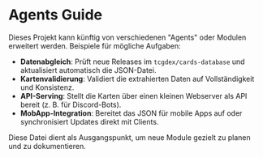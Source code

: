 # Agents Guide

Dieses Projekt kann künftig von verschiedenen "Agents" oder Modulen erweitert werden. Beispiele für mögliche Aufgaben:

- **Datenabgleich**: Prüft neue Releases im `tcgdex/cards-database` und aktualisiert automatisch die JSON-Datei.
- **Kartenvalidierung**: Validiert die extrahierten Daten auf Vollständigkeit und Konsistenz.
- **API-Serving**: Stellt die Karten über einen kleinen Webserver als API bereit (z. B. für Discord-Bots).
- **MobApp-Integration**: Bereitet das JSON für mobile Apps auf oder synchronisiert Updates direkt mit Clients.

Diese Datei dient als Ausgangspunkt, um neue Module gezielt zu planen und zu dokumentieren.
